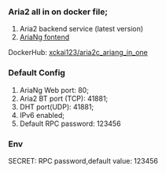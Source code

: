 ### Aria2  all in on docker  file;
 1. Aria2 backend service (latest version)
 2. [AriaNg fontend](https://github.com/xckai/AriaNg)

DockerHub: [xckai123/aria2c_ariang_in_one](https://hub.docker.com/repository/docker/xckai123/aria2c_ariang_in_one)


### Default Config
  1. AriaNg Web port: 80;
  2. Aria2 BT port (TCP): 41881;
  3. DHT port(UDP): 41881;
  4. IPv6 enabled;
  5. Default RPC password: 123456

### Env
  SECRET: RPC password,default value: 123456

